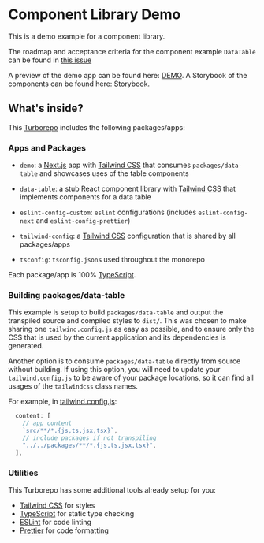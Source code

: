 # Component Library Demo

This is a demo example for a component library.

The roadmap and acceptance criteria for the component example `DataTable` can be found in [this issue](https://github.com/pixelmord/demo-component-library/issues/1)

A preview of the demo app can be found here: [DEMO](https://demo-component-library.vercel.app/).
A Storybook of the components can be found here: [Storybook](https://demo-component-library-docs.vercel.app/).

## What's inside?

This [Turborepo](https://turbo.build) includes the following packages/apps:

### Apps and Packages

- `demo`: a [Next.js](https://nextjs.org/) app with [Tailwind CSS](https://tailwindcss.com/) that consumes `packages/data-table` and showcases uses of the table components

- `data-table`: a stub React component library with [Tailwind CSS](https://tailwindcss.com/) that implements components for a data table
- `eslint-config-custom`: `eslint` configurations (includes `eslint-config-next` and `eslint-config-prettier`)
- `tailwind-config`: a [Tailwind CSS](https://tailwindcss.com/) configuration that is shared by all packages/apps
- `tsconfig`: `tsconfig.json`s used throughout the monorepo

Each package/app is 100% [TypeScript](https://www.typescriptlang.org/).

### Building packages/data-table

This example is setup to build `packages/data-table` and output the transpiled source and compiled styles to `dist/`. This was chosen to make sharing one `tailwind.config.js` as easy as possible, and to ensure only the CSS that is used by the current application and its dependencies is generated.

Another option is to consume `packages/data-table` directly from source without building. If using this option, you will need to update your `tailwind.config.js` to be aware of your package locations, so it can find all usages of the `tailwindcss` class names.

For example, in [tailwind.config.js](packages/tailwind-config/tailwind.config.js):

```js
  content: [
    // app content
    `src/**/*.{js,ts,jsx,tsx}`,
    // include packages if not transpiling
    "../../packages/**/*.{js,ts,jsx,tsx}",
  ],
```

### Utilities

This Turborepo has some additional tools already setup for you:

- [Tailwind CSS](https://tailwindcss.com/) for styles
- [TypeScript](https://www.typescriptlang.org/) for static type checking
- [ESLint](https://eslint.org/) for code linting
- [Prettier](https://prettier.io) for code formatting
